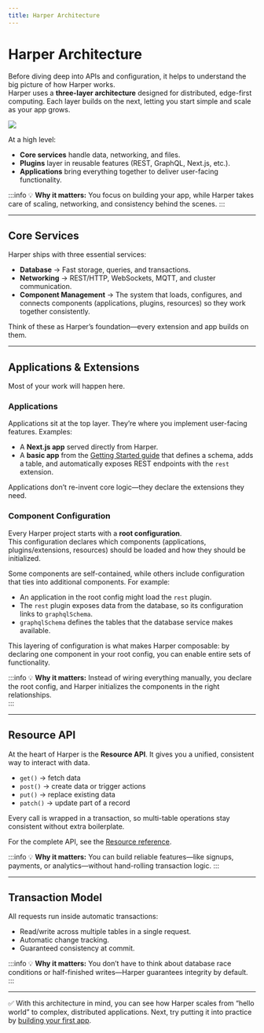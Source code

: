 ```yaml
---
title: Harper Architecture
---
```


# Harper Architecture

Before diving deep into APIs and configuration, it helps to understand the big picture of how Harper works.  
Harper uses a **three-layer architecture** designed for distributed, edge-first computing. Each layer builds on the next, letting you start simple and scale as your app grows.

![](/img/v4.6/harper-architecture.png)

At a high level:

- **Core services** handle data, networking, and files.
- **Plugins** layer in reusable features (REST, GraphQL, Next.js, etc.).
- **Applications** bring everything together to deliver user-facing functionality.

:::info
💡 **Why it matters:** You focus on building your app, while Harper takes care of scaling, networking, and consistency behind the scenes.
:::

---

## Core Services

Harper ships with three essential services:

- **Database** → Fast storage, queries, and transactions.
- **Networking** → REST/HTTP, WebSockets, MQTT, and cluster communication.
- **Component Management** → The system that loads, configures, and connects components (applications, plugins, resources) so they work together consistently.

Think of these as Harper’s foundation—every extension and app builds on them.

---

## Applications & Extensions

Most of your work will happen here.

### Applications

Applications sit at the top layer. They’re where you implement user-facing features. Examples:

- A **Next.js app** served directly from Harper.
- A **basic app** from the [Getting Started guide](../getting-started/quickstart) that defines a schema, adds a table, and automatically exposes REST endpoints with the `rest` extension.

Applications don’t re-invent core logic—they declare the extensions they need.

### Component Configuration

Every Harper project starts with a **root configuration**.  
This configuration declares which components (applications, plugins/extensions, resources) should be loaded and how they should be initialized.

Some components are self-contained, while others include configuration that ties into additional components. For example:

- An application in the root config might load the `rest` plugin.
- The `rest` plugin exposes data from the database, so its configuration links to `graphqlSchema`.
- `graphqlSchema` defines the tables that the database service makes available.

This layering of configuration is what makes Harper composable: by declaring one component in your root config, you can enable entire sets of functionality.

:::info
💡 **Why it matters:** Instead of wiring everything manually, you declare the root config, and Harper initializes the components in the right relationships.  
:::

---

## Resource API

At the heart of Harper is the **Resource API**. It gives you a unified, consistent way to interact with data.

- `get()` → fetch data
- `post()` → create data or trigger actions
- `put()` → replace existing data
- `patch()` → update part of a record

Every call is wrapped in a transaction, so multi-table operations stay consistent without extra boilerplate.

For the complete API, see the [Resource reference](../reference/resources).

:::info
💡 **Why it matters:** You can build reliable features—like signups, payments, or analytics—without hand-rolling transaction logic.
:::

---

## Transaction Model

All requests run inside automatic transactions:

- Read/write across multiple tables in a single request.
- Automatic change tracking.
- Guaranteed consistency at commit.

:::info
💡 **Why it matters:** You don’t have to think about database race conditions or half-finished writes—Harper guarantees integrity by default.
:::

---

✅ With this architecture in mind, you can see how Harper scales from “hello world” to complex, distributed applications. Next, try putting it into practice by [building your first app](../developers/applications/).
